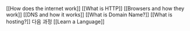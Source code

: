 [[How does the internet work]]
[[What is HTTP]]
[[Browsers and how they work]]
[[DNS and how it works]]
[[What is Domain Name?]]
[[What is hosting?]]
다음 과정
[[Learn a Language]]
